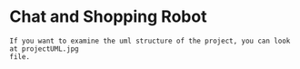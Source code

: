 # Chat and Shopping Robot

    If you want to examine the uml structure of the project, you can look at projectUML.jpg
    file.
    
    
    
